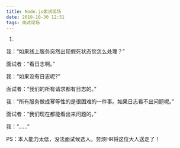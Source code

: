 ```yaml
---
title: Node.js面试现场
date: 2018-10-30 12:51
tags: 面试现场
---
```


1.

我：“如果线上服务突然出现假死状态您怎么处理？”

面试者：“看日志啊。”

我：“如果没有日志呢?”

面试者：“我们的所有请求都有日志的。”

我：“所有服务做成幂等性的是很困难的一件事。如果日志看不出问题呢。”

面试者：“我们现在都能看出来问题的。”

我：“……”

PS：本人能力太低，没法面试候选人。劳烦HR将这位大人送走了！


